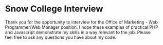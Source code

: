 # Snow College Interview

Thank you for the opportunity to interview for the Office of Marketing - Web Programmer/Web Manager position. I hope these examples of practical PHP and Javascript demonstrate my skills in a way relevant to the job. Please feel free to ask any questions you have about my code.
